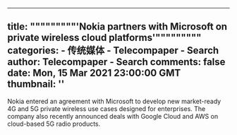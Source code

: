 
---
title: """""""""'Nokia partners with Microsoft on private wireless cloud platforms'"""""""""
categories: 
    - 传统媒体
    - Telecompaper - Search
author: Telecompaper - Search
comments: false
date: Mon, 15 Mar 2021 23:00:00 GMT
thumbnail: ''
---

<div>   
Nokia entered an agreement with Microsoft to develop new market-ready 4G and 5G private wireless use cases designed for enterprises. The company also recently announced deals with Google Cloud and AWS on cloud-based 5G radio products. 
      
</div>
            